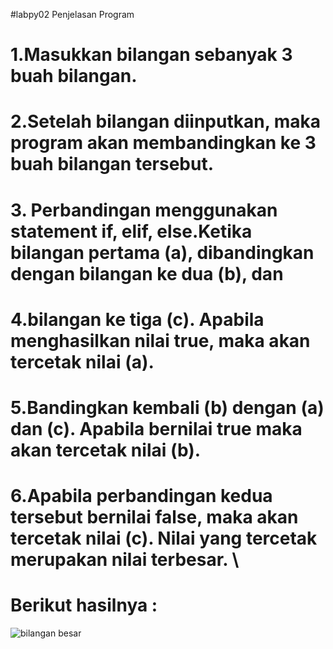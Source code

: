 #labpy02 Penjelasan Program

 # 1.Masukkan bilangan sebanyak 3 buah bilangan.
 # 2.Setelah bilangan diinputkan, maka program akan membandingkan ke 3 buah bilangan tersebut.
 # 3. Perbandingan menggunakan statement if, elif, else.Ketika bilangan pertama (a), dibandingkan dengan bilangan ke dua (b), dan 
 # 4.bilangan ke tiga (c). Apabila menghasilkan nilai true, maka akan tercetak nilai (a).
 # 5.Bandingkan kembali (b) dengan (a) dan (c). Apabila bernilai true maka akan tercetak nilai (b).
 # 6.Apabila perbandingan kedua tersebut bernilai false, maka akan tercetak nilai (c). Nilai yang tercetak merupakan nilai terbesar. \
 # Berikut hasilnya : 
 ![bilangan besar](https://user-images.githubusercontent.com/57026867/68014123-3f283c80-fcc1-11e9-9df3-e9a5daf72cd0.png)
